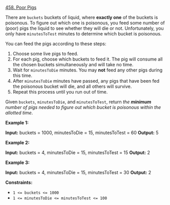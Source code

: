 [458. Poor Pigs](https://leetcode.com/problems/poor-pigs/)

There are `buckets` buckets of liquid, where **exactly one** of the buckets is poisonous. To figure out which one is poisonous, you feed some number of (poor) pigs the liquid to see whether they will die or not. Unfortunately, you only have `minutesToTest` minutes to determine which bucket is poisonous.

You can feed the pigs according to these steps:

1.  Choose some live pigs to feed.
2.  For each pig, choose which buckets to feed it. The pig will consume all the chosen buckets simultaneously and will take no time.
3.  Wait for `minutesToDie` minutes. You may **not** feed any other pigs during this time.
4.  After `minutesToDie` minutes have passed, any pigs that have been fed the poisonous bucket will die, and all others will survive.
5.  Repeat this process until you run out of time.

Given `buckets`, `minutesToDie`, and `minutesToTest`, return _the **minimum** number of pigs needed to figure out which bucket is poisonous within the allotted time_.

**Example 1:**

**Input:** buckets = 1000, minutesToDie = 15, minutesToTest = 60
**Output:** 5

**Example 2:**

**Input:** buckets = 4, minutesToDie = 15, minutesToTest = 15
**Output:** 2

**Example 3:**

**Input:** buckets = 4, minutesToDie = 15, minutesToTest = 30
**Output:** 2

**Constraints:**

*   `1 <= buckets <= 1000`
*   `1 <= minutesToDie <= minutesToTest <= 100`